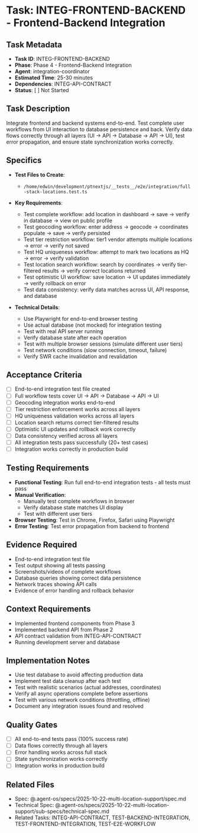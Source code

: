 # Task: INTEG-FRONTEND-BACKEND - Frontend-Backend Integration

## Task Metadata
- **Task ID**: INTEG-FRONTEND-BACKEND
- **Phase**: Phase 4 - Frontend-Backend Integration
- **Agent**: integration-coordinator
- **Estimated Time**: 25-30 minutes
- **Dependencies**: INTEG-API-CONTRACT
- **Status**: [ ] Not Started

## Task Description
Integrate frontend and backend systems end-to-end. Test complete user workflows from UI interaction to database persistence and back. Verify data flows correctly through all layers (UI → API → Database → API → UI), test error propagation, and ensure state synchronization works correctly.

## Specifics
- **Test Files to Create**:
  - `/home/edwin/development/ptnextjs/__tests__/e2e/integration/full-stack-locations.test.ts`

- **Key Requirements**:
  - Test complete workflow: add location in dashboard → save → verify in database → view on public profile
  - Test geocoding workflow: enter address → geocode → coordinates populate → save → verify persisted
  - Test tier restriction workflow: tier1 vendor attempts multiple locations → error → verify not saved
  - Test HQ uniqueness workflow: attempt to mark two locations as HQ → error → verify validation
  - Test location search workflow: search by coordinates → verify tier-filtered results → verify correct locations returned
  - Test optimistic UI workflow: save location → UI updates immediately → verify rollback on error
  - Test data consistency: verify data matches across UI, API response, and database

- **Technical Details**:
  - Use Playwright for end-to-end browser testing
  - Use actual database (not mocked) for integration testing
  - Test with real API server running
  - Verify database state after each operation
  - Test with multiple browser sessions (simulate different user tiers)
  - Test network conditions (slow connection, timeout, failure)
  - Verify SWR cache invalidation and revalidation

## Acceptance Criteria
- [ ] End-to-end integration test file created
- [ ] Full workflow tests cover UI → API → Database → API → UI
- [ ] Geocoding integration works end-to-end
- [ ] Tier restriction enforcement works across all layers
- [ ] HQ uniqueness validation works across all layers
- [ ] Location search returns correct tier-filtered results
- [ ] Optimistic UI updates and rollback work correctly
- [ ] Data consistency verified across all layers
- [ ] All integration tests pass successfully (20+ test cases)
- [ ] Integration works correctly in production build

## Testing Requirements
- **Functional Testing**: Run full end-to-end integration tests - all tests must pass
- **Manual Verification**:
  - Manually test complete workflows in browser
  - Verify database state matches UI display
  - Test with different user tiers
- **Browser Testing**: Test in Chrome, Firefox, Safari using Playwright
- **Error Testing**: Test error propagation from backend to frontend

## Evidence Required
- End-to-end integration test file
- Test output showing all tests passing
- Screenshots/videos of complete workflows
- Database queries showing correct data persistence
- Network traces showing API calls
- Evidence of error handling and rollback behavior

## Context Requirements
- Implemented frontend components from Phase 3
- Implemented backend API from Phase 2
- API contract validation from INTEG-API-CONTRACT
- Running development server and database

## Implementation Notes
- Use test database to avoid affecting production data
- Implement test data cleanup after each test
- Test with realistic scenarios (actual addresses, coordinates)
- Verify all async operations complete before assertions
- Test with various network conditions (throttling, offline)
- Document any integration issues found and resolved

## Quality Gates
- [ ] All end-to-end tests pass (100% success rate)
- [ ] Data flows correctly through all layers
- [ ] Error handling works across full stack
- [ ] State synchronization works correctly
- [ ] Integration works in production build

## Related Files
- Spec: @.agent-os/specs/2025-10-22-multi-location-support/spec.md
- Technical Spec: @.agent-os/specs/2025-10-22-multi-location-support/sub-specs/technical-spec.md
- Related Tasks: INTEG-API-CONTRACT, TEST-BACKEND-INTEGRATION, TEST-FRONTEND-INTEGRATION, TEST-E2E-WORKFLOW
